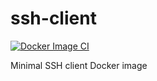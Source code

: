 # ssh-client
[![Docker Image CI](https://github.com/sprocksolutions/ssh-client/actions/workflows/docker-image.yml/badge.svg)](https://github.com/sprocksolutions/ssh-client/actions/workflows/docker-image.yml)

Minimal SSH client Docker image
